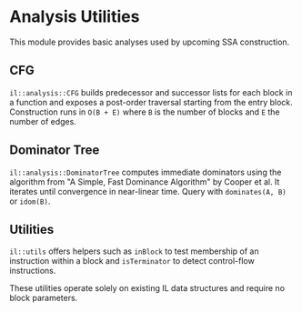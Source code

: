 # Analysis Utilities

This module provides basic analyses used by upcoming SSA construction.

## CFG

`il::analysis::CFG` builds predecessor and successor lists for each block in a
function and exposes a post-order traversal starting from the entry block.
Construction runs in `O(B + E)` where `B` is the number of blocks and `E` the
number of edges.

## Dominator Tree

`il::analysis::DominatorTree` computes immediate dominators using the algorithm
from "A Simple, Fast Dominance Algorithm" by Cooper et al. It iterates until
convergence in near-linear time. Query with `dominates(A, B)` or `idom(B)`.

## Utilities

`il::utils` offers helpers such as `inBlock` to test membership of an
instruction within a block and `isTerminator` to detect control-flow
instructions.

These utilities operate solely on existing IL data structures and require no
block parameters.
